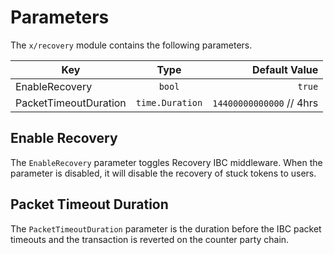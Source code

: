 <!--
order: 5
-->

# Parameters

The `x/recovery` module contains the following parameters.


| Key       | Type    | Default Value     |
| ---------- | :---------------:| -----------------:  |
| EnableRecovery | `bool`         | `true`      |
| PacketTimeoutDuration | `time.Duration`       | `14400000000000`  // 4hrs  |


## Enable Recovery

The `EnableRecovery` parameter toggles Recovery IBC middleware. When the parameter is disabled, it will disable the recovery of stuck tokens to users.

## Packet Timeout Duration

The `PacketTimeoutDuration` parameter is the duration before the IBC packet timeouts and the transaction is reverted on the counter party chain.